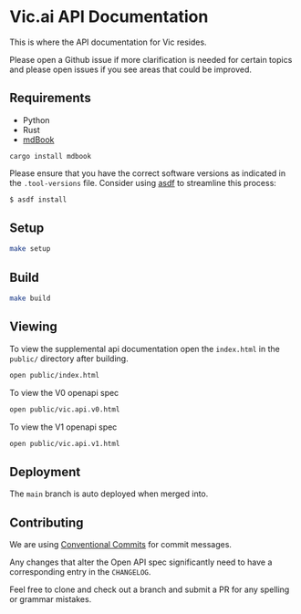 # Vic.ai API Documentation

This is where the API documentation for Vic resides.

Please open a Github issue if more clarification is needed for certain topics
and please open issues if you see areas that could be improved.

## Requirements

* Python
* Rust
* [mdBook](https://github.com/rust-lang/mdBook)

```
cargo install mdbook
```

Please ensure that you have the correct software versions as indicated in the `.tool-versions` file.
Consider using [asdf](https://asdf-vm.com/) to streamline this process:

```sh 
$ asdf install
```

## Setup

```sh
make setup
```

## Build

```sh
make build
```

## Viewing

To view the supplemental api documentation open the `index.html` in the
`public/` directory after building.

```sh
open public/index.html
```

To view the V0 openapi spec

```sh
open public/vic.api.v0.html
```

To view the V1 openapi spec

```sh
open public/vic.api.v1.html
```

## Deployment

The `main` branch is auto deployed when merged into.

## Contributing

We are using [Conventional Commits](https://www.conventionalcommits.org/en/v1.0.0/)
for commit messages.

Any changes that alter the Open API spec significantly need to have a
corresponding entry in the `CHANGELOG`.

Feel free to clone and check out a branch and submit a PR for any spelling or
grammar mistakes.
